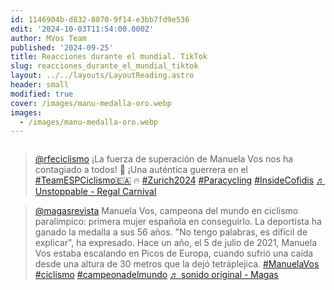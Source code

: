```yaml
---
id: 1146904b-d832-8070-9f14-e3bb7fd9e536
edit: '2024-10-03T11:54:00.000Z'
author: MVos Team
published: '2024-09-25'
title: Reacciones durante el mundial. TikTok
slug: reacciones_durante_el_mundial_tiktok
layout: ../../layouts/LayoutReading.astro
header: small
modified: true
cover: /images/manu-medalla-oro.webp
images:
  - /images/manu-medalla-oro.webp
---
```


<figure><img src="/images/manu-medalla-oro.webp" alt=""><figcaption align="left"></figcaption></figure>


<blockquote class="tiktok-embed" cite="https://www.tiktok.com/@rfeciclismo/video/7418445101703154976" data-video-id="7418445101703154976" style="max-width: 605px;min-width: 325px;" > <section> <a target="_blank" title="@rfeciclismo" href="https://www.tiktok.com/@rfeciclismo?refer=embed">@rfeciclismo</a> ¡La fuerza de superación de Manuela Vos nos ha contagiado a todos! 💪 ¡Una auténtica guerrera en el <a title="teamespciclismo🇪🇦" target="_blank" href="https://www.tiktok.com/tag/teamespciclismo%F0%9F%87%AA%F0%9F%87%A6?refer=embed">#TeamESPCiclismo🇪🇦</a> 🔥 <a title="zurich2024" target="_blank" href="https://www.tiktok.com/tag/zurich2024?refer=embed">#Zurich2024</a> <a title="paracycling" target="_blank" href="https://www.tiktok.com/tag/paracycling?refer=embed">#Paracycling</a> <a title="insidecofidis" target="_blank" href="https://www.tiktok.com/tag/insidecofidis?refer=embed">#InsideCofidis</a> <a target="_blank" title="♬ Unstoppable - Regal Carnival" href="https://www.tiktok.com/music/Unstoppable-7362756198838306832?refer=embed">♬ Unstoppable - Regal Carnival</a> </section> </blockquote> <script async src="https://www.tiktok.com/embed.js"></script><p></p>


<blockquote class="tiktok-embed" cite="https://www.tiktok.com/@magasrevista/video/7418552870422859040" data-video-id="7418552870422859040" style="max-width: 605px;min-width: 325px;" > <section> <a target="_blank" title="@magasrevista" href="https://www.tiktok.com/@magasrevista?refer=embed">@magasrevista</a> Manuela Vos, campeona del mundo en ciclismo paralímpico:  primera mujer española en conseguirlo. La deportista ha ganado la medalla a sus 56 años. &#34;No tengo palabras, es difícil de explicar&#34;, ha expresado.  Hace un año, el 5 de julio de 2021, Manuela Vos estaba escalando en Picos de Europa, cuando sufrió una caída desde una altura de 30 metros que la dejó tetráplejica. <a title="manuelavos" target="_blank" href="https://www.tiktok.com/tag/manuelavos?refer=embed">#ManuelaVos</a> <a title="ciclismo" target="_blank" href="https://www.tiktok.com/tag/ciclismo?refer=embed">#ciclismo</a> <a title="campeonadelmundo" target="_blank" href="https://www.tiktok.com/tag/campeonadelmundo?refer=embed">#campeonadelmundo</a> <a target="_blank" title="♬ sonido original - Magas" href="https://www.tiktok.com/music/sonido-original-7418552881987652384?refer=embed">♬ sonido original - Magas</a> </section> </blockquote> <script async src="https://www.tiktok.com/embed.js"></script><p></p>

